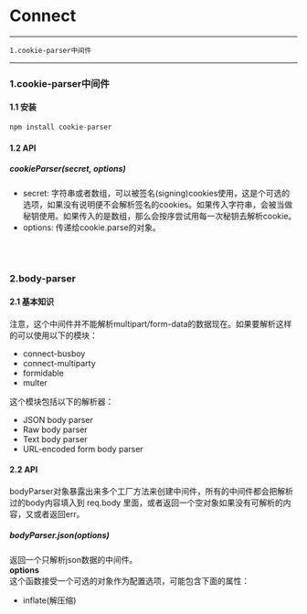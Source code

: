 #    Connect
---
	1.cookie-parser中间件
---


###  1.cookie-parser中间件
#### 1.1 安装  
```javascript 
npm install cookie-parser
```
#### 1.2 API
##### cookieParser(secret, options)
+ secret: 字符串或者数组，可以被签名(signing)cookies使用，这是个可选的选项，如果没有说明便不会解析签名的cookies。如果传入字符串，会被当做秘钥使用。如果传入的是数组，那么会按序尝试用每一次秘钥去解析cookie。  
+ options: 传递给cookie.parse的对象。
<br>
<br>

### 2.body-parser
#### 2.1 基本知识
注意，这个中间件并不能解析multipart/form-data的数据现在。如果要解析这样的可以使用以下的模块：  
+ connect-busboy  
+ connect-multiparty  
+ formidable  
+ multer  

这个模块包括以下的解析器：  
+ JSON body parser  
+ Raw body parser  
+ Text body parser    
+ URL-encoded form body parser  


#### 2.2 API
bodyParser对象暴露出来多个工厂方法来创建中间件，所有的中间件都会把解析过的body内容填入到 req.body 里面，或者返回一个空对象如果没有可解析的内容，又或者返回err。
##### bodyParser.json(options)
返回一个只解析json数据的中间件。  
**options**   
这个函数接受一个可选的对象作为配置选项，可能包含下面的属性：  
+ inflate(解压缩)  
  
